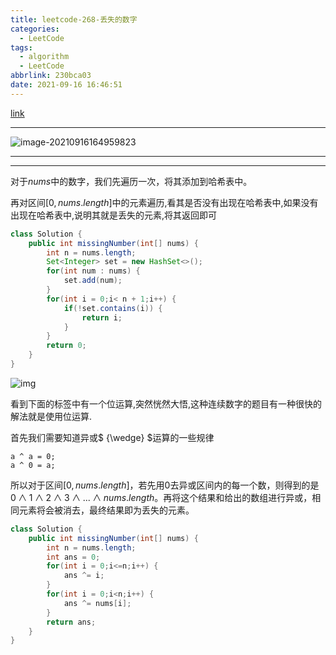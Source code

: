 ```yaml
---
title: leetcode-268-丢失的数字
categories:
  - LeetCode
tags:
  - algorithm
  - LeetCode
abbrlink: 230bca03
date: 2021-09-16 16:46:51
---
```


[link](https://leetcode-cn.com/problems/missing-number/)

<hr/>

![image-20210916164959823](https://gitee.com/cao_ziqiang/img/raw/master/20210916164959.png)

<hr/>

<hr/>

对于$nums$中的数字，我们先遍历一次，将其添加到哈希表中。

再对区间$[0,nums.length]$中的元素遍历,看其是否没有出现在哈希表中,如果没有出现在哈希表中,说明其就是丢失的元素,将其返回即可

```java
class Solution {
    public int missingNumber(int[] nums) {
        int n = nums.length;
        Set<Integer> set = new HashSet<>();
        for(int num : nums) {
            set.add(num);
        }
        for(int i = 0;i< n + 1;i++) {
            if(!set.contains(i)) {
                return i;
            }
        }
        return 0;
    }
}
```

![img](https://gitee.com/cao_ziqiang/img/raw/master/20210916165503.jpg)

看到下面的标签中有一个位运算,突然恍然大悟,这种连续数字的题目有一种很快的解法就是使用位运算.

首先我们需要知道异或$ {\wedge} $运算的一些规律

```
a ^ a = 0;
a ^ 0 = a;
```

所以对于区间$[0,nums.length]$，若先用$0$去异或区间内的每一个数，则得到的是$0{\wedge}1{\wedge}2{\wedge}3{\wedge}...{\wedge}nums.length$。再将这个结果和给出的数组进行异或，相同元素将会被消去，最终结果即为丢失的元素。

```java
class Solution {
    public int missingNumber(int[] nums) {
        int n = nums.length;
        int ans = 0;
        for(int i = 0;i<=n;i++) {
            ans ^= i;
        }
        for(int i = 0;i<n;i++) {
            ans ^= nums[i];
        }
        return ans;
    }
}
```

